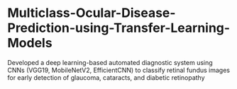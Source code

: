 # Multiclass-Ocular-Disease-Prediction-using-Transfer-Learning-Models
Developed a deep learning-based automated diagnostic system using CNNs (VGG19, MobileNetV2, EfficientCNN) to classify retinal fundus images for early detection of glaucoma, cataracts, and diabetic retinopathy
